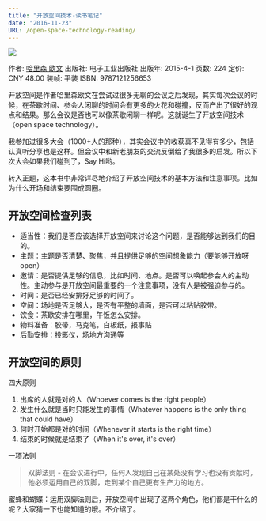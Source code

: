 ```yaml
---
title: "开放空间技术-读书笔记"
date: "2016-11-23"
URL: /open-space-technology-reading/
---
```


![](https://img1.doubanio.com/lpic/s28047957.jpg)

作者: [哈里森.欧文](https://book.douban.com/search/%E5%93%88%E9%87%8C%E6%A3%AE.%E6%AC%A7%E6%96%87) 出版社: 电子工业出版社 出版年: 2015-4-1 页数: 224 定价: CNY 48.00 装帧: 平装 ISBN: 9787121256653

开放空间是作者哈里森欧文在尝试过很多无聊的会议之后发现，其实每次会议的时候，在茶歇时间、参会人闲聊的时间会有更多的火花和碰撞，反而产出了很好的观点和结果。那么会议是否也可以像茶歇闲聊一样呢。这就诞生了开放空间技术（open space technology）。

我参加过很多大会（1000+人的那种），其实会议中的收获真不见得有多少，包括认真听分享也是这样。但会议中和新老朋友的交流反倒给了我很多的启发。所以下次大会如果我们碰到了，Say Hi哟。

转入正题，这本书中非常详尽地介绍了开放空间技术的基本方法和注意事项。比如为什么开场和结束要围成圆圈。

## 开放空间检查列表

- 适当性：我们是否应该选择开放空间来讨论这个问题，是否能够达到我们的目的。
- 主题：主题是否清楚、聚焦，并且提供足够的空间想象能力（要能够开放呀open）
- 邀请：是否提供足够的信息，比如时间、地点。是否可以唤起参会人的主动性。主动参与是开放空间最重要的一个注意事项，没有人是被强迫参与的。
- 时间：是否已经安排好足够的时间了。
- 空间：场地是否足够大，是否有平整的墙面，是否可以粘贴胶带。
- 饮食：茶歇安排在哪里，午饭怎么安排。
- 物料准备：胶带，马克笔，白板纸，报事贴
- 后勤安排：投影仪，场地方沟通等

## 开放空间的原则

四大原则

1. 出席的人就是对的人（Whoever comes is the right people）
2. 发生什么就是当时只能发生的事情（Whatever happens is the only thing that could have）
3. 何时开始都是对的时间（Whenever it starts is the right time）
4. 结束的时候就是结束了（When it's over, it's over）

一项法则

> 双脚法则 - 在会议进行中，任何人发现自己在某处没有学习也没有贡献时，他必须运用自己的双脚，走到某个自己更有生产力的地方。

蜜蜂和蝴蝶：运用双脚法则后，开放空间中出现了这两个角色，他们都是干什么的呢？大家猜一下也能知道的哦。不介绍了。
